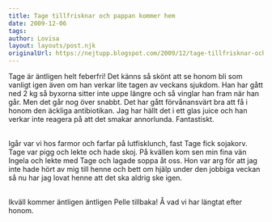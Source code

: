 ```yaml
---
title: Tage tillfrisknar och pappan kommer hem
date: 2009-12-06
tags: 	
author: Lovisa
layout: layouts/post.njk
originalUrl: https://nejtupp.blogspot.com/2009/12/tage-tillfrisknar-och-pappan-kommer-hem.html
---
```


Tage är äntligen helt feberfri! Det känns så skönt att se honom bli som vanligt igen även om han verkar lite tagen av veckans sjukdom. Han har gått ned 2 kg så byxorna sitter inte uppe längre och så vinglar han fram när han går. Men det går nog över snabbt. Det har gått förvånansvärt bra att få i honom den äckliga antibiotikan. Jag har hällt det i ett glas juice och han verkar inte reagera på att det smakar annorlunda. Fantastiskt.
<br><br>

Igår var vi hos farmor och farfar på lutfisklunch, fast Tage fick sojakorv. Tage var pigg och lekte och hade skoj. På kvällen kom sen min fina vän Ingela och lekte med Tage och lagade soppa åt oss. Hon var arg för att jag inte hade hört av mig till henne och bett om hjälp under den jobbiga veckan så nu har jag lovat henne att det ska aldrig ske igen.
<br><br>

Ikväll kommer äntligen äntligen Pelle tillbaka! Å vad vi har längtat efter honom.
